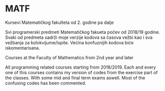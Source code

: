 # MATF
Kursevi Matematičkog fakulteta od 2. godine pa dalje


Svi programerski predmeti Matematičkog fakueta počev od 2018/19 godine.
Svaki od predmeta sadrži moje verzije kodova sa časova vežbi kao i sva vežbanja za kolokvijume/ispite.
Većina konfuznijih kodova biće iskomentarisana.



Courses at the Faculty of Mathematics from 2nd year and later


All programming related courses starting from 2018/2019.
Each and every one of this courses contains my version of codes from the exercise part of the classes. With some mid and final term exams aswell.
Most of the confusing codes has been commented.
